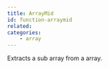 ```yaml
---
title: ArrayMid
id: function-arraymid
related:
categories:
    - array
---
```


Extracts a sub array from a array.